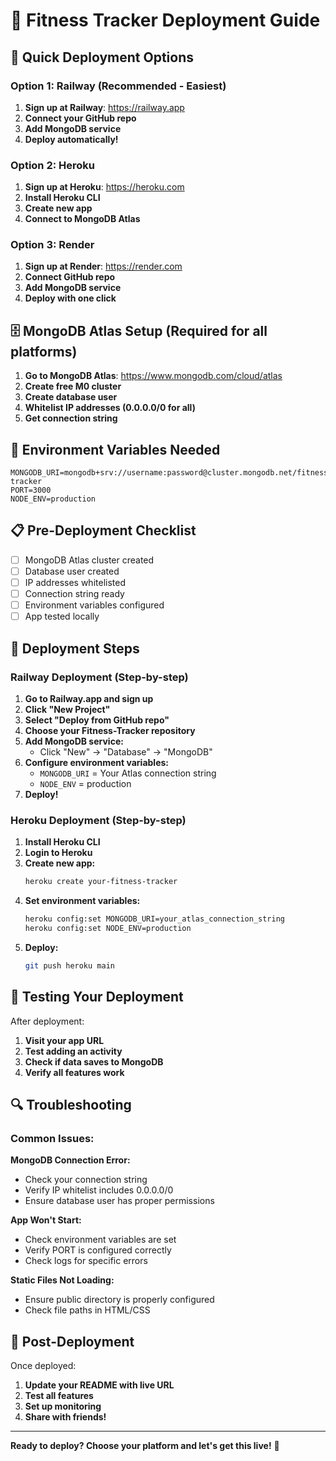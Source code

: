 # 🚀 Fitness Tracker Deployment Guide

## 🎯 Quick Deployment Options

### Option 1: Railway (Recommended - Easiest)

1. **Sign up at Railway**: https://railway.app
2. **Connect your GitHub repo**
3. **Add MongoDB service**
4. **Deploy automatically!**

### Option 2: Heroku

1. **Sign up at Heroku**: https://heroku.com
2. **Install Heroku CLI**
3. **Create new app**
4. **Connect to MongoDB Atlas**

### Option 3: Render

1. **Sign up at Render**: https://render.com
2. **Connect GitHub repo**
3. **Add MongoDB service**
4. **Deploy with one click**

## 🗄️ MongoDB Atlas Setup (Required for all platforms)

1. **Go to MongoDB Atlas**: https://www.mongodb.com/cloud/atlas
2. **Create free M0 cluster**
3. **Create database user**
4. **Whitelist IP addresses (0.0.0.0/0 for all)**
5. **Get connection string**

## 🔧 Environment Variables Needed

```env
MONGODB_URI=mongodb+srv://username:password@cluster.mongodb.net/fitness-tracker
PORT=3000
NODE_ENV=production
```

## 📋 Pre-Deployment Checklist

- [ ] MongoDB Atlas cluster created
- [ ] Database user created
- [ ] IP addresses whitelisted
- [ ] Connection string ready
- [ ] Environment variables configured
- [ ] App tested locally

## 🚀 Deployment Steps

### Railway Deployment (Step-by-step)

1. **Go to Railway.app and sign up**
2. **Click "New Project"**
3. **Select "Deploy from GitHub repo"**
4. **Choose your Fitness-Tracker repository**
5. **Add MongoDB service:**
   - Click "New" → "Database" → "MongoDB"
6. **Configure environment variables:**
   - `MONGODB_URI` = Your Atlas connection string
   - `NODE_ENV` = production
7. **Deploy!**

### Heroku Deployment (Step-by-step)

1. **Install Heroku CLI**
2. **Login to Heroku**
3. **Create new app:**
   ```bash
   heroku create your-fitness-tracker
   ```
4. **Set environment variables:**
   ```bash
   heroku config:set MONGODB_URI=your_atlas_connection_string
   heroku config:set NODE_ENV=production
   ```
5. **Deploy:**
   ```bash
   git push heroku main
   ```

## 🧪 Testing Your Deployment

After deployment:

1. **Visit your app URL**
2. **Test adding an activity**
3. **Check if data saves to MongoDB**
4. **Verify all features work**

## 🔍 Troubleshooting

### Common Issues:

**MongoDB Connection Error:**
- Check your connection string
- Verify IP whitelist includes 0.0.0.0/0
- Ensure database user has proper permissions

**App Won't Start:**
- Check environment variables are set
- Verify PORT is configured correctly
- Check logs for specific errors

**Static Files Not Loading:**
- Ensure public directory is properly configured
- Check file paths in HTML/CSS

## 🎉 Post-Deployment

Once deployed:

1. **Update your README with live URL**
2. **Test all features**
3. **Set up monitoring**
4. **Share with friends!**

---

**Ready to deploy? Choose your platform and let's get this live!** 🚀
